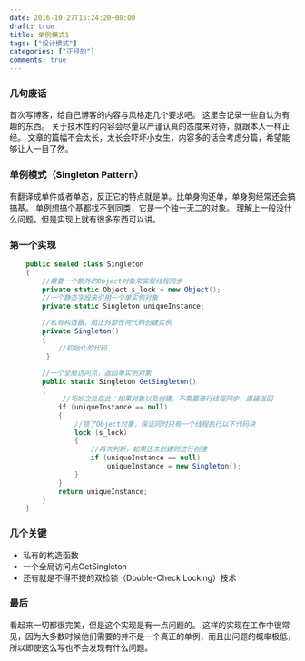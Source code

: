 ```yaml
---
date: 2016-10-27T15:24:20+08:00
draft: true
title: 单例模式1
tags: ["设计模式"]
categories: ["正经的"]
comments: true
---
```


### 几句废话
首次写博客，给自己博客的内容与风格定几个要求吧。
这里会记录一些自认为有趣的东西。
关于技术性的内容会尽量以严谨认真的态度来对待，就跟本人一样正经。
文章的篇幅不会太长，太长会吓坏小女生，内容多的话会考虑分篇，希望能够让人一目了然。
### 单例模式（Singleton Pattern）
有翻译成单件或者单态，反正它的特点就是单。比单身狗还单，单身狗经常还会搞搞基。
单例想搞个基都找不到同类，它是一个独一无二的对象。
理解上一般没什么问题，但是实现上就有很多东西可以讲。
### 第一个实现
```csharp
    public sealed class Singleton
    {
        //需要一个额外的Object对象来实现线程同步
        private static Object s_lock = new Object();
        //一个静态字段来引用一个单实例对象
        private static Singleton uniqueInstance;

        //私有构造器，阻止外部任何代码创建实例
        private Singleton() 
        {
            //初始化的代码
         }
        
        //一个全局访问点，返回单实例对象
        public static Singleton GetSingleton()
        {
             //巧妙之处在此：如果对象以及创建，不需要进行线程同步，直接返回
            if (uniqueInstance == null)
            {
                //锁了Object对象，保证同时只有一个线程执行以下代码块
                lock (s_lock)
                {
                    //再次判断，如果还未创建则进行创建
                    if (uniqueInstance == null)
                        uniqueInstance = new Singleton();
                }
            }
            return uniqueInstance;
        }
    }
```
### 几个关键
* 私有的构造函数
* 一个全局访问点GetSingleton
* 还有就是不得不提的双检锁（Double-Check Locking）技术

### 最后
看起来一切都很完美，但是这个实现是有一点问题的。
这样的实现在工作中很常见，因为大多数时候他们需要的并不是一个真正的单例，而且出问题的概率极低，所以即使这么写也不会发现有什么问题。